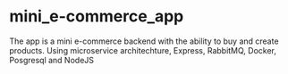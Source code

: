 # mini_e-commerce_app
The app is a mini e-commerce backend with the ability to buy and create products. Using microservice architechture, Express, RabbitMQ, Docker, Posgresql and NodeJS
